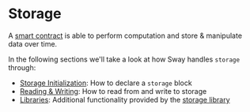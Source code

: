 # Storage

A [smart contract](../../language/program-types/contract.md) is able to perform computation and store & manipulate data over time.

In the following sections we'll take a look at how Sway handles `storage` through:

- [Storage Initialization](init.md): How to declare a `storage` block
- [Reading & Writing](read-write.md): How to read from and write to storage
- [Libraries](libraries/index.md): Additional functionality provided by the [storage library](https://github.com/FuelLabs/sway/blob/master/sway-lib-std/src/storage.sw)
